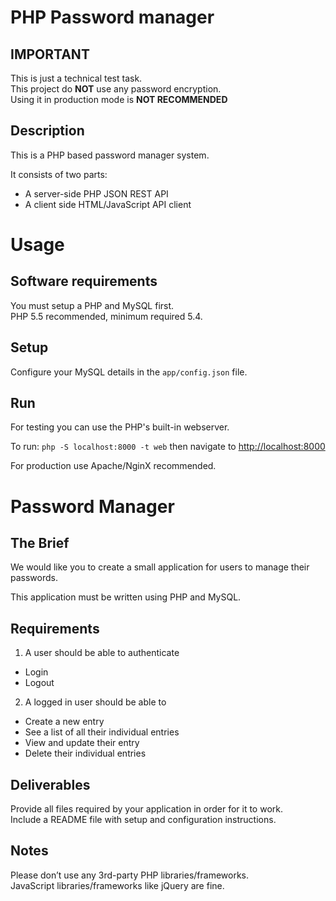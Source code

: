 # PHP Password manager

## IMPORTANT

This is just a technical test task.  
This project do **NOT** use any password encryption.  
Using it in production mode is **NOT RECOMMENDED**

## Description

This is a PHP based password manager system.  

It consists of two parts:

* A server-side PHP JSON REST API
* A client side HTML/JavaScript API client

# Usage 

## Software requirements

You must setup a PHP and MySQL first.  
PHP 5.5 recommended, minimum required 5.4.  

## Setup

Configure your MySQL details in the `app/config.json` file.

## Run

For testing you can use the PHP's built-in webserver.

To run: `php -S localhost:8000 -t web` then navigate to [http://localhost:8000](http://localhost:8000)


For production use Apache/NginX recommended.

# Password Manager

## The Brief

We would like you to create a small application for users to manage their passwords.

This application must be written using PHP and MySQL.

## Requirements

1. A user should be able to authenticate  
* Login
* Logout
2. A logged in user should be able to
* Create a new entry
* See a list of all their individual entries
* View and update their entry
* Delete their individual entries

## Deliverables

Provide all files required by your application in order for it to work.  
Include a README file with setup and configuration instructions.

## Notes
Please don’t use any 3rd-party PHP libraries/frameworks.  
JavaScript libraries/frameworks like jQuery are fine.
